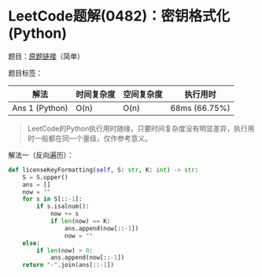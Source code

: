 # LeetCode题解(0482)：密钥格式化(Python)

题目：[原题链接](https://leetcode-cn.com/problems/license-key-formatting/)（简单）

题目标签：

| 解法           | 时间复杂度 | 空间复杂度 | 执行用时      |
| -------------- | ---------- | ---------- | ------------- |
| Ans 1 (Python) | O(n)       | O(n)       | 68ms (66.75%) |

>  LeetCode的Python执行用时随缘，只要时间复杂度没有明显差异，执行用时一般都在同一个量级，仅作参考意义。

解法一（反向遍历）：

```python
def licenseKeyFormatting(self, S: str, K: int) -> str:
    S = S.upper()
    ans = []
    now = ""
    for s in S[::-1]:
        if s.isalnum():
            now += s
            if len(now) == K:
                ans.append(now[::-1])
                now = ""
    else:
        if len(now) > 0:
            ans.append(now[::-1])
    return "-".join(ans[::-1])
```

